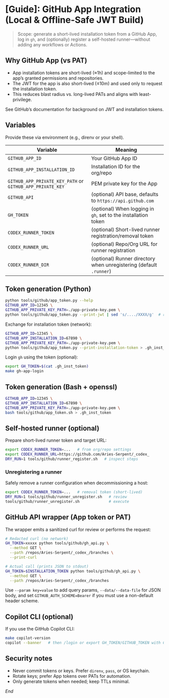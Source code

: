 # [Guide]: GitHub App Integration (Local & Offline-Safe JWT Build)

> Scope: generate a short-lived installation token from a GitHub App, log in `gh`, and (optionally) register a self-hosted runner—without adding any workflows or Actions.

## Why GitHub App (vs PAT)
- App installation tokens are short-lived (≈1h) and scope-limited to the app’s granted permissions and repositories.
- The JWT for the app is also short-lived (≤10m) and used only to request the installation token.
- This reduces blast radius vs. long-lived PATs and aligns with least-privilege.

See GitHub’s documentation for background on JWT and installation tokens.

## Variables
Provide these via environment (e.g., direnv or your shell).

| Variable | Meaning |
|---|---|
| `GITHUB_APP_ID` | Your GitHub App ID |
| `GITHUB_APP_INSTALLATION_ID` | Installation ID for the org/repo |
| `GITHUB_APP_PRIVATE_KEY_PATH` or `GITHUB_APP_PRIVATE_KEY` | PEM private key for the App |
| `GITHUB_API` | (optional) API base, defaults to `https://api.github.com` |
| `GH_TOKEN` | (optional) When logging in `gh`, set to the installation token |
| `CODEX_RUNNER_TOKEN` | (optional) Short-lived runner registration/removal token |
| `CODEX_RUNNER_URL` | (optional) Repo/Org URL for runner registration |
| `CODEX_RUNNER_DIR` | (optional) Runner directory when unregistering (default `.runner`) |

## Token generation (Python)
```bash
python tools/github/app_token.py --help
GITHUB_APP_ID=12345 \
GITHUB_APP_PRIVATE_KEY_PATH=./app-private-key.pem \
python tools/github/app_token.py --print-jwt | sed 's/..../XXXX/g'  # redact for logs
```

Exchange for installation token (network):
```bash
GITHUB_APP_ID=12345 \
GITHUB_APP_INSTALLATION_ID=67890 \
GITHUB_APP_PRIVATE_KEY_PATH=./app-private-key.pem \
python tools/github/app_token.py --print-installation-token > .gh_inst_token
```

Login `gh` using the token (optional):
```bash
export GH_TOKEN=$(cat .gh_inst_token)
make gh-app-login
```

## Token generation (Bash + openssl)
```bash
GITHUB_APP_ID=12345 \
GITHUB_APP_INSTALLATION_ID=67890 \
GITHUB_APP_PRIVATE_KEY_PATH=./app-private-key.pem \
bash tools/github/app_token.sh > .gh_inst_token
```

## Self-hosted runner (optional)
Prepare short-lived runner token and target URL:
```bash
export CODEX_RUNNER_TOKEN=...   # from org/repo settings
export CODEX_RUNNER_URL=https://github.com/Aries-Serpent/_codex_
DRY_RUN=1 tools/github/runner_register.sh   # inspect steps
```

### Unregistering a runner
Safely remove a runner configuration when decommissioning a host:
```bash
export CODEX_RUNNER_TOKEN=...   # removal token (short-lived)
DRY_RUN=1 tools/github/runner_unregister.sh   # review
tools/github/runner_unregister.sh             # execute
```

## GitHub API wrapper (App token or PAT)
The wrapper emits a sanitized curl for review or performs the request:
```bash
# Redacted curl (no network)
GH_TOKEN=xxxxx python tools/github/gh_api.py \
  --method GET \
  --path /repos/Aries-Serpent/_codex_/branches \
  --print-curl

# Actual call (prints JSON to stdout)
GH_TOKEN=$INSTALLATION_TOKEN python tools/github/gh_api.py \
  --method GET \
  --path /repos/Aries-Serpent/_codex_/branches
```
Use `--param key=value` to add query params, `--data/--data-file` for JSON body, and set `GITHUB_AUTH_SCHEME=Bearer` if you must use a non-default header scheme.

## Copilot CLI (optional)
If you use the GitHub Copilot CLI:
```bash
make copilot-version
copilot --banner   # then /login or export GH_TOKEN/GITHUB_TOKEN with Copilot Requests permission
```

## Security notes
- Never commit tokens or keys. Prefer `direnv`, `pass`, or OS keychain.
- Rotate keys; prefer App tokens over PATs for automation.
- Only generate tokens when needed; keep TTLs minimal.

*End*
